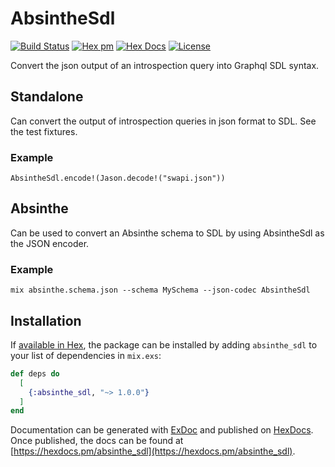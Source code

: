 # AbsintheSdl

[![Build Status](https://travis-ci.com/maartenvanvliet/absinthe_sdl.svg?branch=master)](https://travis-ci.com/maartenvanvliet/absinthe_sdl) [![Hex pm](http://img.shields.io/hexpm/v/absinthe_sdl.svg?style=flat)](https://hex.pm/packages/absinthe_sdl) [![Hex Docs](https://img.shields.io/badge/hex-docs-9768d1.svg)](https://hexdocs.pm/absinthe_sdl) [![License](https://img.shields.io/badge/License-MIT-blue.svg)](https://opensource.org/licenses/MIT)

Convert the json output of an introspection query into Graphql SDL syntax.

## Standalone
Can convert the output of introspection queries in json format to SDL. See the test fixtures.

### Example
```
AbsintheSdl.encode!(Jason.decode!("swapi.json"))
```

## Absinthe
Can be used to convert an Absinthe schema to SDL by using AbsintheSdl as the JSON
encoder.

### Example
```
mix absinthe.schema.json --schema MySchema --json-codec AbsintheSdl
```

## Installation

If [available in Hex](https://hex.pm/docs/publish), the package can be installed
by adding `absinthe_sdl` to your list of dependencies in `mix.exs`:

```elixir
def deps do
  [
    {:absinthe_sdl, "~> 1.0.0"}
  ]
end
```

Documentation can be generated with [ExDoc](https://github.com/elixir-lang/ex_doc)
and published on [HexDocs](https://hexdocs.pm). Once published, the docs can
be found at [https://hexdocs.pm/absinthe_sdl](https://hexdocs.pm/absinthe_sdl).

